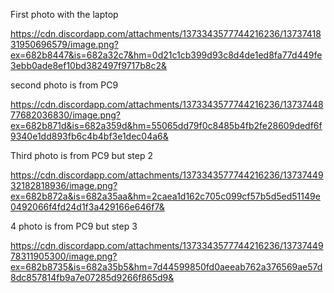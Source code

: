 First photo with the laptop 

https://cdn.discordapp.com/attachments/1373343577744216236/1373741831950696579/image.png?ex=682b8447&is=682a32c7&hm=0d21c1cb399d93c8d4de1ed8fa77d449fe3ebb0ade8ef10bd382497f9717b8c2&

second photo is from PC9 

https://cdn.discordapp.com/attachments/1373343577744216236/1373744877682036830/image.png?ex=682b871d&is=682a359d&hm=55065dd79f0c8485b4fb2fe28609dedf6f9340e1dd893fb6c4b4bf3e1dec04a6&

Third photo is from PC9 but step 2 

https://cdn.discordapp.com/attachments/1373343577744216236/1373744932182818936/image.png?ex=682b872a&is=682a35aa&hm=2caea1d162c705c099cf57b5d5ed51149e0492066f4fd24d1f3a429166e646f7&

4 photo is from PC9 but step 3  

https://cdn.discordapp.com/attachments/1373343577744216236/1373744978311905300/image.png?ex=682b8735&is=682a35b5&hm=7d44599850fd0aeeab762a376569ae57d8dc857814fb9a7e07285d9266f865d9&
